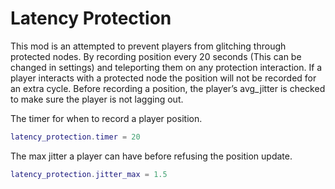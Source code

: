 # Latency Protection

This mod is an attempted to prevent players from glitching through protected nodes. By recording position every 20 seconds (This can be changed in settings) and teleporting them on any protection interaction. If a player interacts with a protected node the position will not be recorded for an extra cycle. Before recording a position, the player’s avg_jitter is checked to make sure the player is not lagging out.

The timer for when to record a player position.
``` lua
latency_protection.timer = 20
```

The max jitter a player can have before refusing the position update.
``` lua
latency_protection.jitter_max = 1.5
```
